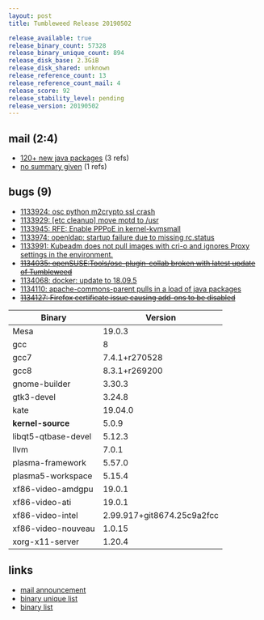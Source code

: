 ```yaml
---
layout: post
title: Tumbleweed Release 20190502

release_available: true
release_binary_count: 57328
release_binary_unique_count: 894
release_disk_base: 2.3GiB
release_disk_shared: unknown
release_reference_count: 13
release_reference_count_mail: 4
release_score: 92
release_stability_level: pending
release_version: 20190502
---
```


## mail (2:4)

- [120+ new java packages](https://lists.opensuse.org/opensuse-factory/2019-05/msg00038.html) (3 refs)
- [no summary given](https://lists.opensuse.org/opensuse-factory/2019-05/msg00040.html) (1 refs)

## bugs (9)

<!--more-->

- [1133924: osc python m2crypto ssl crash](https://bugzilla.opensuse.org/show_bug.cgi?id=1133924)
- [1133929: \[etc cleanup\] move motd to /usr](https://bugzilla.opensuse.org/show_bug.cgi?id=1133929)
- [1133945: RFE: Enable PPPoE in kernel-kvmsmall](https://bugzilla.opensuse.org/show_bug.cgi?id=1133945)
- [1133974: openldap: startup failure due to missing rc.status](https://bugzilla.opensuse.org/show_bug.cgi?id=1133974)
- [1133991: Kubeadm does not pull images with cri-o and ignores Proxy settings in the environment.](https://bugzilla.opensuse.org/show_bug.cgi?id=1133991)
- ~~[1134035: openSUSE:Tools/osc-plugin-collab broken with latest update of Tumbleweed](https://bugzilla.opensuse.org/show_bug.cgi?id=1134035)~~
- [1134068: docker: update to 18.09.5](https://bugzilla.opensuse.org/show_bug.cgi?id=1134068)
- [1134110: apache-commons-parent pulls in a load of java packages](https://bugzilla.opensuse.org/show_bug.cgi?id=1134110)
- ~~[1134127: Firefox certificate issue causing add-ons to be disabled](https://bugzilla.opensuse.org/show_bug.cgi?id=1134127)~~

Binary | Version
--- | ---
Mesa | 19.0.3
gcc | 8
gcc7 | 7.4.1+r270528
gcc8 | 8.3.1+r269200
gnome-builder | 3.30.3
gtk3-devel | 3.24.8
kate | 19.04.0
**kernel-source** | 5.0.9
libqt5-qtbase-devel | 5.12.3
llvm | 7.0.1
plasma-framework | 5.57.0
plasma5-workspace | 5.15.4
xf86-video-amdgpu | 19.0.1
xf86-video-ati | 19.0.1
xf86-video-intel | 2.99.917+git8674.25c9a2fcc
xf86-video-nouveau | 1.0.15
xorg-x11-server | 1.20.4

## links

- [mail announcement](https://lists.opensuse.org/opensuse-factory/2019-05/msg00037.html)
- [binary unique list](http://download.opensuse.org/history/20190502/rpm.unique.list)
- [binary list](http://download.opensuse.org/history/20190502/rpm.list)
